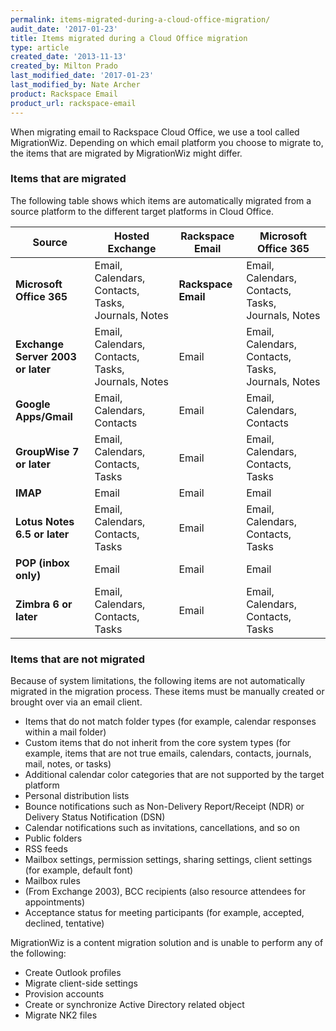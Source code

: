 ```yaml
---
permalink: items-migrated-during-a-cloud-office-migration/
audit_date: '2017-01-23'
title: Items migrated during a Cloud Office migration
type: article
created_date: '2013-11-13'
created_by: Milton Prado
last_modified_date: '2017-01-23'
last_modified_by: Nate Archer
product: Rackspace Email
product_url: rackspace-email
---
```


When migrating email to Rackspace Cloud Office, we use a tool called
MigrationWiz. Depending on which email platform you choose to migrate
to, the items that are migrated by MigrationWiz might differ.

### Items that are migrated

The following table shows which items are automatically migrated from a source platform to the different target platforms in Cloud Office.

| Source | Hosted Exchange | Rackspace Email | Microsoft Office 365 |
|-----------------------|----------------------------------------------------------------------------------------|-----------------|---------------------------------------------------------------------------------------|
| **Microsoft Office 365** | Email, Calendars, Contacts, Tasks, Journals, Notes | **Rackspace Email** | Email, Calendars, Contacts, Tasks, Journals, Notes |
| **Exchange Server 2003 or later** | Email, Calendars, Contacts, Tasks, Journals, Notes | Email | Email, Calendars, Contacts,  Tasks, Journals, Notes |
| **Google Apps/Gmail** | Email, Calendars, Contacts | Email | Email, Calendars, Contacts |
| **GroupWise 7 or later** | Email, Calendars, Contacts, Tasks | Email | Email, Calendars, Contacts, Tasks |
| **IMAP** | Email | Email | Email |
| **Lotus Notes 6.5 or later** | Email, Calendars, Contacts, Tasks | Email | Email, Calendars, Contacts, Tasks |
| **POP (inbox only)** | Email | Email | Email |
| **Zimbra 6 or later** | Email, Calendars, Contacts, Tasks | Email | Email, Calendars, Contacts, Tasks |



### Items that are not migrated

Because of system limitations, the following items are not automatically migrated in the migration process. These items must be manually created or brought over via an email client.

-   Items that do not match folder types (for example, calendar responses within a mail folder)
-   Custom items that do not inherit from the core system types (for example, items that are not true emails, calendars, contacts, journals, mail, notes, or tasks)
-   Additional calendar color categories that are not supported by the target platform
-   Personal distribution lists
-   Bounce notifications such as Non-Delivery Report/Receipt (NDR) or Delivery Status Notification (DSN)
-   Calendar notifications such as invitations, cancellations, and so on
-   Public folders
-   RSS feeds
-   Mailbox settings, permission settings, sharing settings, client settings (for example, default font)
-   Mailbox rules
-   (From Exchange 2003), BCC recipients (also resource attendees for appointments)
-   Acceptance status for meeting participants (for example, accepted, declined, tentative)

MigrationWiz is a content migration solution and is unable to perform any of the following:

-   Create Outlook profiles
-   Migrate client-side settings
-   Provision accounts
-   Create or synchronize Active Directory related object
-   Migrate NK2 files
